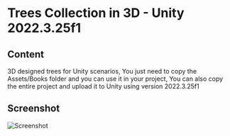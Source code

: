 # Trees Collection in 3D - Unity 2022.3.25f1

## Content
3D designed trees for Unity scenarios, You just need to copy the Assets/Books folder and you can use it in your project, You can also copy the entire project and upload it to Unity using version 2022.3.25f1
 
## Screenshot
![Screenshot](https://github.com/user-attachments/assets/ffe424a9-b92a-4773-b1c3-3b225065fd4f)
